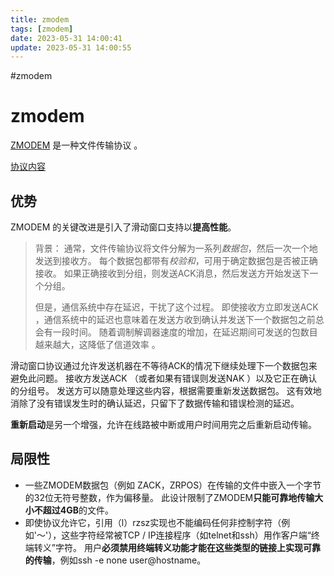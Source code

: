 ```yaml
---
title: zmodem
tags: [zmodem]
date: 2023-05-31 14:00:41
update: 2023-05-31 14:00:55
---
```

#zmodem 

# zmodem

[ZMODEM](https://zh.wikipedia.org/wiki/ZMODEM) 是一种文件传输协议 。

[协议内容](http://gallium.inria.fr/~doligez/zmodem/zmodem.txt)

## 优势

ZMODEM 的关键改进是引入了滑动窗口支持以**提高性能**。

> 背景：
> 通常，文件传输协议将文件分解为一系列*数据包*，然后一次一个地发送到接收方。 每个数据包都带有*校验和*，可用于确定数据包是否被正确接收。 如果正确接收到分组，则发送ACK消息，然后发送方开始发送下一个分组。
> 
> 但是，通信系统中存在延迟，干扰了这个过程。 即使接收方立即发送ACK ，通信系统中的延迟也意味着在发送方收到确认并发送下一个数据包之前总会有一段时间。 随着调制解调器速度的增加，在延迟期间可发送的包数目越来越大，这降低了信道效率 。

滑动窗口协议通过允许发送机器在不等待ACK的情况下继续处理下一个数据包来避免此问题。 接收方发送ACK （或者如果有错误则发送NAK ）以及它正在确认的分组号。 发送方可以随意处理这些内容，根据需要重新发送数据包。 这有效地消除了没有错误发生时的确认延迟，只留下了数据传输和错误检测的延迟。

**重新启动**是另一个增强，允许在线路被中断或用户时间用完之后重新启动传输。

## 局限性

- 一些ZMODEM数据包（例如 ZACK，ZRPOS）在传输的文件中嵌入一个字节的32位无符号整数，作为偏移量。 此设计限制了ZMODEM**只能可靠地传输大小不超过4GB**的文件。
- 即使协议允许它，引用（l）rzsz实现也不能编码任何非控制字符（例如'〜'），这些字符经常被TCP / IP连接程序（如telnet和ssh）用作客户端“终端转义”字符。 用户**必须禁用终端转义功能才能在这些类型的链接上实现可靠的传输**，例如ssh -e none user@hostname。